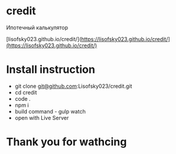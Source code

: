 # credit
Ипотечный калькулятор

[lisofsky023.github.io/credit/](https://lisofsky023.github.io/credit/](https://lisofsky023.github.io/credit/)

# Install instruction

* git clone git@github.com:Lisofsky023/credit.git
* cd credit
* code .
* npm i
* build command - gulp watch
* open with Live Server

# Thank you for wathcing
